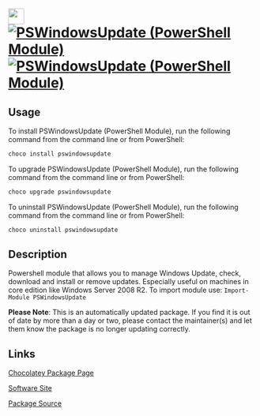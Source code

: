 ﻿# <img src="https://rawcdn.githack.com/virtualex-itv/chocolatey-packages/e40245062e7e7ce67656c2acbb6abcd60848d7a2/icons/pswindowsupdate.png" width="32" height="32"/> [![PSWindowsUpdate (PowerShell Module)](https://img.shields.io/chocolatey/v/pswindowsupdate.svg?label=PSWindowsUpdate+(PowerShell+Module))](https://chocolatey.org/packages/pswindowsupdate) [![PSWindowsUpdate (PowerShell Module)](https://img.shields.io/chocolatey/dt/pswindowsupdate.svg)](https://chocolatey.org/packages/pswindowsupdate)

## Usage

To install PSWindowsUpdate (PowerShell Module), run the following command from the command line or from PowerShell:

```powershell
choco install pswindowsupdate
```

To upgrade PSWindowsUpdate (PowerShell Module), run the following command from the command line or from PowerShell:

```powershell
choco upgrade pswindowsupdate
```

To uninstall PSWindowsUpdate (PowerShell Module), run the following command from the command line or from PowerShell:

```powershell
choco uninstall pswindowsupdate
```

## Description

Powershell module that allows you to manage Windows Update, check, download and install or remove updates. Especially useful on machines in core edition like Windows Server 2008 R2.
To import module use:
`Import-Module PSWindowsUpdate`

**Please Note**: This is an automatically updated package. If you find it is
out of date by more than a day or two, please contact the maintainer(s) and
let them know the package is no longer updating correctly.

## Links

[Chocolatey Package Page](https://chocolatey.org/packages/pswindowsupdate)

[Software Site](https://www.powershellgallery.com/packages/PSWindowsUpdate)

[Package Source](https://github.com/virtualex-itv/chocolatey-packages/tree/master/automatic/pswindowsupdate)
